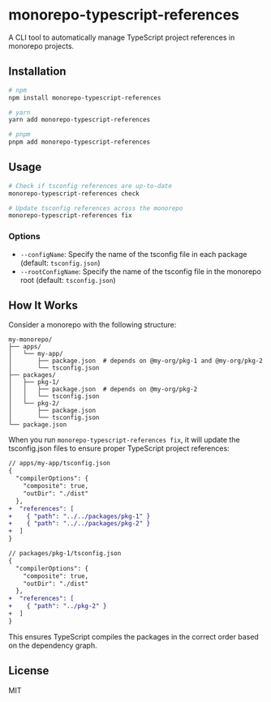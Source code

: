 # monorepo-typescript-references

A CLI tool to automatically manage TypeScript project references in monorepo projects.

## Installation

```bash
# npm
npm install monorepo-typescript-references

# yarn
yarn add monorepo-typescript-references

# pnpm
pnpm add monorepo-typescript-references
```

## Usage

```bash
# Check if tsconfig references are up-to-date
monorepo-typescript-references check

# Update tsconfig references across the monorepo
monorepo-typescript-references fix
```

### Options

- `--configName`: Specify the name of the tsconfig file in each package (default: `tsconfig.json`)
- `--rootConfigName`: Specify the name of the tsconfig file in the monorepo root (default: `tsconfig.json`)

## How It Works

Consider a monorepo with the following structure:

```
my-monorepo/
├── apps/
│   └── my-app/
│       ├── package.json  # depends on @my-org/pkg-1 and @my-org/pkg-2
│       └── tsconfig.json
├── packages/
│   ├── pkg-1/
│   │   ├── package.json  # depends on @my-org/pkg-2
│   │   └── tsconfig.json
│   └── pkg-2/
│       ├── package.json
│       └── tsconfig.json
└── package.json
```

When you run `monorepo-typescript-references fix`, it will update the tsconfig.json files to ensure proper TypeScript project references:

```diff js
// apps/my-app/tsconfig.json
{
  "compilerOptions": {
    "composite": true,
    "outDir": "./dist"
  },
+  "references": [
+    { "path": "../../packages/pkg-1" }
+    { "path": "../../packages/pkg-2" }
+  ]
}
```

```diff js
// packages/pkg-1/tsconfig.json
{
  "compilerOptions": {
    "composite": true,
    "outDir": "./dist"
  },
+  "references": [
+    { "path": "../pkg-2" }
+  ]
}
```

This ensures TypeScript compiles the packages in the correct order based on the dependency graph.

## License

MIT
